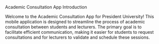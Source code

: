 Academic Consultation App
Introduction

Welcome to the Academic Consultation App for President University! 
This mobile application is designed to streamline the process of academic consultation between students and lecturers. 
The primary goal is to facilitate efficient communication, 
making it easier for students to request consultations and for lecturers to validate and schedule these sessions.
